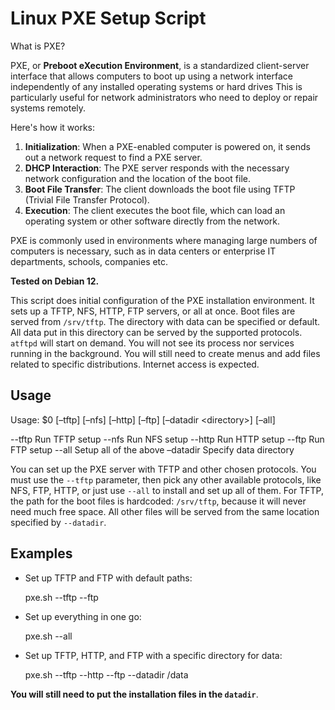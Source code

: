 # Linux PXE Setup Script

What is PXE?

PXE, or **Preboot eXecution Environment**, is a standardized client-server interface that allows computers to boot up using a network interface independently of any installed operating systems or hard drives
This is particularly useful for network administrators who need to deploy or repair systems remotely.

Here's how it works:

1. **Initialization**: When a PXE-enabled computer is powered on, it sends out a network request to find a PXE server.
2. **DHCP Interaction**: The PXE server responds with the necessary network configuration and the location of the boot file.
3. **Boot File Transfer**: The client downloads the boot file using TFTP (Trivial File Transfer Protocol).
4. **Execution**: The client executes the boot file, which can load an operating system or other software directly from the network.

PXE is commonly used in environments where managing large numbers of computers is necessary, such as in data centers or enterprise IT departments, schools, companies etc.

**Tested on Debian 12.**

This script does initial configuration of the PXE installation environment. It sets up a TFTP, NFS, HTTP, FTP servers, or all at once. Boot files are served from `/srv/tftp`. The directory with data can be specified or default. All data put in this directory can be served by the supported protocols. `atftpd` will start on demand. You will not see its process nor services running in the background. You will still need to create menus and add files related to specific distributions. Internet access is expected.

## Usage

Usage: $0 [–tftp] [–nfs] [–http] [–ftp] [–datadir \<directory\>] [–all]

--tftp Run TFTP setup --nfs Run NFS setup --http Run HTTP setup --ftp Run FTP setup --all Setup all of the above –datadir Specify data directory

You can set up the PXE server with TFTP and other chosen protocols. You must use the `--tftp` parameter, then pick any other available protocols, like NFS, FTP, HTTP, or just use `--all` to install and set up all of them. For TFTP, the path for the boot files is hardcoded: `/srv/tftp`, because it will never need much free space. All other files will be served from the same location specified by `--datadir`.

## Examples

- Set up TFTP and FTP with default paths:

    pxe.sh --tftp --ftp

- Set up everything in one go:

    pxe.sh --all

- Set up TFTP, HTTP, and FTP with a specific directory for data:

    pxe.sh --tftp --http --ftp --datadir /data

**You will still need to put the installation files in the `datadir`**.
